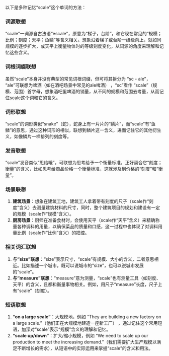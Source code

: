 以下是多种记忆“scale”这个单词的方法：

### 词源联想
“scale”一词源自古法语“escale”，原意为“梯子，台阶”，和它现在常见的“规模；比例；刻度；天平；鱼鳞”等含义相关。想象沿着梯子或台阶一级级向上，就如同规模的逐步扩大，或天平上衡量物体时的等级刻度变化，从词源的角度来理解和记忆这些含义。

### 词根词缀联想
虽然“scale”本身并没有典型的常见词根词缀，但可将其拆分为 “sc - ale”， “ale”可联想为啤酒（如在酒吧场景中常见的ale啤酒） ，“sc”看作 “scale”（规模、范围）首字母，想象酒吧里啤酒的销量，从不同的规模和范围去考量，从而记住scale这个词和它的含义。

### 词形联想
“scale”的词形类似“snake”（蛇），蛇身上有一片片的“鳞片”，而“scale”有“鱼鳞”的意思，通过这种词形的相似，联想到鳞片这一含义，进而记住它的其他衍生义，如像鳞片一样排列的刻度等。

### 发音联想
“scale”发音类似“思给哦”，可联想为思考给予一个衡量标准，正好契合它“刻度；衡量”的含义，比如思考给商品价格一个衡量标准，这就涉及到价格的“刻度”和“衡量”。

### 场景联想
1. **建筑场景**：想象在建筑工地，建筑工人拿着带有刻度的尺子（scale作“刻度”含义）去测量建筑材料的尺寸，同时，整个建筑项目的规划和建设有一定的规模（scale作“规模”含义）。
2. **厨房场景**：厨师在准备食材时，会使用天平（scale作“天平”含义）来精确称量各种调料的用量，以确保菜品的质量和口感，这一过程中也体现了对调料用量比例（scale作“比例”含义）的把控。

### 相关词汇联想
1. **与“size”联想**：“size”表示尺寸，“scale”有规模、大小的含义，二者意思相近。比如描述一个城市，既可以说城市的“size”，也可以说城市发展的“scale”。
2. **与“measure”联想**：“measure”意为测量，“scale”也有测量工具（如刻度、天平）的含义，且都和衡量事物相关。例如，用尺子“measure”长度，尺子上有“scale”（刻度）。

### 短语联想
1. **“on a large scale”**：大规模地，例如 “They are building a new factory on a large scale.”（他们正在大规模地建造一座新工厂） ，通过记住这个常用短语，加深对“scale”表示“规模”含义的理解和记忆。
2. **“scale up/down”**：扩大/缩小规模，例如 “We need to scale up our production to meet the increasing demand.”（我们需要扩大生产规模以满足不断增长的需求），从短语中的实际运用来掌握“scale”的含义和用法。 